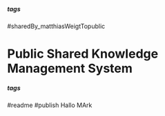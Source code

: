 ##### tags
#sharedBy_matthiasWeigtTopublic
# Public Shared Knowledge Management System
##### tags
#readme
#publish
Hallo MArk